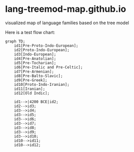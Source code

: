 # lang-treemod-map.github.io
visualized map of language families based on the tree model

Here is a test flow chart:

```mermaid
graph TD;
    id1[Pre-Proto-Indo-European];
    id2[Proto-Indo-European];
    id3[Indo-European];
    id4[Pre-Anatolian];
    id5[Pre-Tocharian];
    id6[Pre-Italic and Pre-Celtic];
    id7[Pre-Armenian];
    id8[Pre-Balto-Slavic];
    id9[Pre-Greek];
    id10[Proto-Indo-Iranian];
    id11[Iranian];
    id12[Old Indic];
    
    id1-->|4200 BCE|id2;
    id2-->id3;
    id3-->id4;
    id3-->id5;
    id3-->id6;
    id3-->id7;
    id3-->id8;
    id3-->id9;
    id3-->id10;
    id10-->id11;
    id10-->id12;

   
```
